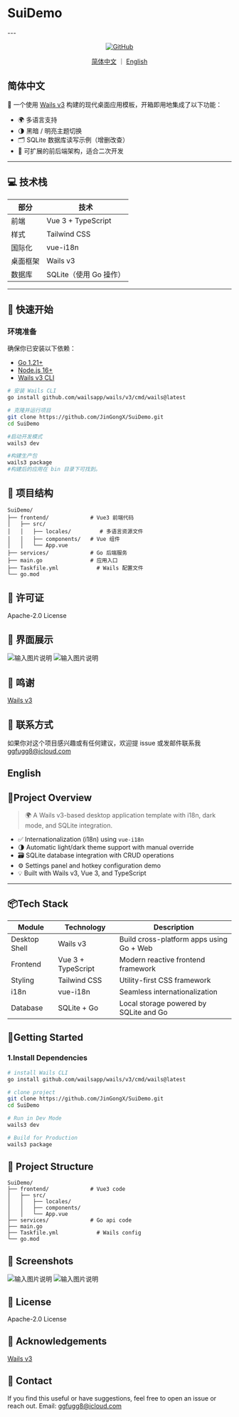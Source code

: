 <p align="center"><h1>SuiDemo</h1></p>
---
<p align="center">
<a href="https://github.com/JinGongX/SuiDemo?tab=Apache-2.0-1-ov-file">
<img alt="GitHub" src="https://img.shields.io/badge/license-Apache_2.0-blue"/>
</a>
</p>
<p align="center">
  <a href="#简体中文">简体中文</a> ｜ <a href="#english">English</a>
</p>

## 简体中文

🎯 一个使用 [Wails v3](https://v3alpha.wails.io) 构建的现代桌面应用模板，开箱即用地集成了以下功能：

- 🌍 多语言支持
- 🌗 黑暗 / 明亮主题切换
- 🗂️ SQLite 数据库读写示例（增删改查）
- 🧱 可扩展的前后端架构，适合二次开发

---

## 💻 技术栈

| 部分         | 技术                     |
|--------------|--------------------------|
| 前端         | Vue 3 + TypeScript       |
| 样式         | Tailwind CSS             |
| 国际化       | vue-i18n                 |
| 桌面框架     | Wails v3                 |
| 数据库       | SQLite（使用 Go 操作）   |

---

## 🚀 快速开始

### 环境准备

确保你已安装以下依赖：

- [Go 1.21+](https://golang.org/dl/)
- [Node.js 16+](https://nodejs.org)
- [Wails v3 CLI](https://wails.io/docs/gettingstarted/installation)

```bash
# 安装 Wails CLI
go install github.com/wailsapp/wails/v3/cmd/wails@latest

# 克隆并运行项目
git clone https://github.com/JinGongX/SuiDemo.git
cd SuiDemo

#启动开发模式
wails3 dev

#构建生产包
wails3 package
#构建后的应用在 bin 目录下可找到。
```

## 🧱 项目结构
```
SuiDemo/
├── frontend/             # Vue3 前端代码
│   ├── src/
│   │   ├── locales/         # 多语言资源文件
│   │   ├── components/   # Vue 组件
│   │   └── App.vue
├── services/             # Go 后端服务
├── main.go               # 应用入口
├── Taskfile.yml            # Wails 配置文件
└── go.mod
```
## 📜 许可证

Apache-2.0 License

## 📸 界面展示

![输入图片说明](effect/an.jpg)
![输入图片说明](effect/white.jpg)

## 🙌 鸣谢

[Wails v3](https://v3alpha.wails.io/)

## 💬 联系方式

如果你对这个项目感兴趣或有任何建议，欢迎提 issue 或发邮件联系我 ggfugg8@icloud.com



## English

## 🧩Project Overview

> 🌍 A Wails v3-based desktop application template with i18n, dark mode, and SQLite integration.
- ✅ Internationalization (i18n) using `vue-i18n`
- 🌗 Automatic light/dark theme support with manual override
- 🗃️ SQLite database integration with CRUD operations
- ⚙️ Settings panel and hotkey configuration demo
- 💡 Built with Wails v3, Vue 3, and TypeScript

---

## 📦Tech Stack

| Module        | Technology          | Description                                |
|---------------|---------------------|--------------------------------------------|
| Desktop Shell | Wails v3            | Build cross-platform apps using Go + Web   |
| Frontend      | Vue 3 + TypeScript  | Modern reactive frontend framework         |
| Styling       | Tailwind CSS        | Utility-first CSS framework                |
| i18n          | vue-i18n            | Seamless internationalization              |
| Database      | SQLite + Go         | Local storage powered by SQLite and Go     |

## 🚀Getting Started

### 1.Install Dependencies

```bash
# install Wails CLI
go install github.com/wailsapp/wails/v3/cmd/wails@latest

# clone project
git clone https://github.com/JinGongX/SuiDemo.git
cd SuiDemo

# Run in Dev Mode
wails3 dev

# Build for Production
wails3 package
```

## 🧱 Project Structure

```
SuiDemo/
├── frontend/             # Vue3 code
│   ├── src/
│   │   ├── locales/          
│   │   ├── components/    
│   │   └── App.vue
├── services/             # Go api code
├── main.go                
├── Taskfile.yml            # Wails config
└── go.mod
```
## 📸 Screenshots

![输入图片说明](effect/Black_en.jpg)
![输入图片说明](effect/white_en.jpg)

## 📜 License

Apache-2.0 License

## 🙌 Acknowledgements

[Wails v3](https://v3alpha.wails.io/)

## 💬 Contact

If you find this useful or have suggestions, feel free to open an issue or reach out.
Email: ggfugg8@icloud.com